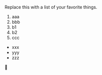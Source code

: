 Replace this with a list of your favorite things.

1. aaa
2. bbb
  1. b1
  2. b2
3. ccc

* xxx
* yyy
* zzz

:tada:

